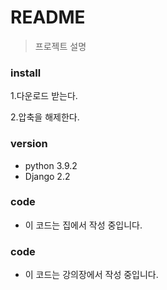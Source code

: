 # README

>프로젝트 설명

### install
1.다운로드 받는다.

2.압축을 해제한다.
 

 ### version

 - python 3.9.2
 - Django 2.2


 ### code

 - 이 코드는 집에서 작성 중입니다.


 ### code
 - 이 코드는 강의장에서 작성 중입니다.